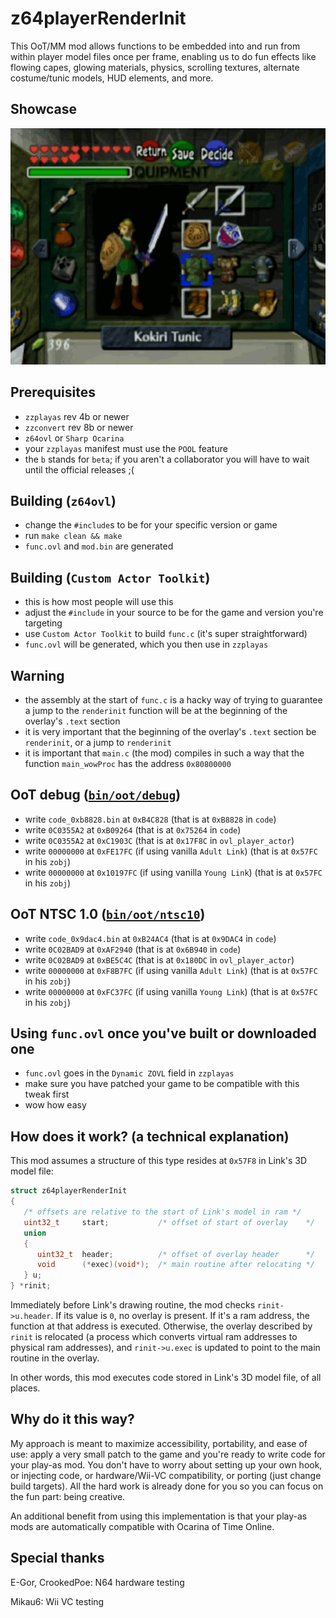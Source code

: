 # z64playerRenderInit
This OoT/MM mod allows functions to be embedded into and run from within player model files once per frame, enabling us to do fun effects like flowing capes, glowing materials, physics, scrolling textures, alternate costume/tunic models, HUD elements, and more.

## Showcase
[![TP Link 64 Deluxe](img/tplink64d.gif)](https://www.youtube.com/watch?v=HG5e8ky8Q6Y)

## Prerequisites
 * `zzplayas` rev 4b or newer
 * `zzconvert` rev 8b or newer
 * `z64ovl` or `Sharp Ocarina`
 * your `zzplayas` manifest must use the `POOL` feature
 * the `b` stands for `beta`; if you aren't a collaborator you will have to wait until the official releases ;(

## Building (`z64ovl`)
 * change the `#include`s to be for your specific version or game
 * run `make clean && make`
 * `func.ovl` and `mod.bin` are generated

## Building (`Custom Actor Toolkit`)
 * this is how most people will use this
 * adjust the `#include` in your source to be for the game and version you're targeting
 * use `Custom Actor Toolkit` to build `func.c` (it's super straightforward)
 * `func.ovl` will be generated, which you then use in `zzplayas`

## Warning
 * the assembly at the start of `func.c` is a hacky way of trying to guarantee a jump to the `renderinit` function will be at the beginning of the overlay's `.text` section
 * it is very important that the beginning of the overlay's `.text` section be `renderinit`, or a jump to `renderinit`
 * it is important that `main.c` (the mod) compiles in such a way that the function `main_wowProc` has the address `0x80800000`

## OoT debug ([`bin/oot/debug`](bin/oot/debug))
 * write `code_0xb8828.bin` at `0xB4C828` (that is at `0xB8828` in `code`)
 * write `0C0355A2` at `0xB09264` (that is at `0x75264` in `code`)
 * write `0C0355A2` at `0xC1903C` (that is at `0x17F8C` in `ovl_player_actor`)
 * write `00000000` at `0xFE17FC` (if using vanilla `Adult Link`) (that is at `0x57FC` in his `zobj`)
 * write `00000000` at `0x10197FC` (if using vanilla `Young Link`) (that is at `0x57FC` in his `zobj`)

## OoT NTSC 1.0 ([`bin/oot/ntsc10`](bin/oot/ntsc10))
 * write `code_0x9dac4.bin` at `0xB24AC4` (that is at `0x9DAC4` in `code`)
 * write `0C02BAD9` at `0xAF2940` (that is at `0x6B940` in `code`)
 * write `0C02BAD9` at `0xBE5C4C` (that is at `0x180DC` in `ovl_player_actor`)
 * write `00000000` at `0xF8B7FC` (if using vanilla `Adult Link`) (that is at `0x57FC` in his `zobj`)
 * write `00000000` at `0xFC37FC` (if using vanilla `Young Link`) (that is at `0x57FC` in his `zobj`)

## Using `func.ovl` once you've built or downloaded one
 * `func.ovl` goes in the `Dynamic ZOVL` field in `zzplayas`
 * make sure you have patched your game to be compatible with this tweak first
 * wow how easy

## How does it work? (a technical explanation)
This mod assumes a structure of this type resides at `0x57F8` in Link's 3D model file:
```c
struct z64playerRenderInit
{
   /* offsets are relative to the start of Link's model in ram */
   uint32_t     start;           /* offset of start of overlay    */
   union
   {
      uint32_t  header;          /* offset of overlay header      */
      void      (*exec)(void*);  /* main routine after relocating */
   } u;
} *rinit;
```
Immediately before Link's drawing routine, the mod checks `rinit->u.header`. If its value is `0`, no overlay is present. If it's a ram address, the function at that address is executed. Otherwise, the overlay described by `rinit` is relocated (a process which converts virtual ram addresses to physical ram addresses), and `rinit->u.exec` is updated to point to the main routine in the overlay.

In other words, this mod executes code stored in Link's 3D model file, of all places.

## Why do it this way?
My approach is meant to maximize accessibility, portability, and ease of use: apply a very small patch to the game and you're ready to write code for your play-as mod. You don't have to worry about setting up your own hook, or injecting code, or hardware/Wii-VC compatibility, or porting (just change build targets). All the hard work is already done for you so you can focus on the fun part: being creative.

An additional benefit from using this implementation is that your play-as mods are automatically compatible with Ocarina of Time Online.

## Special thanks
E-Gor, CrookedPoe: N64 hardware testing

Mikau6: Wii VC testing
